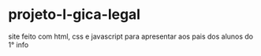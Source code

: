 # projeto-l-gica-legal
site feito com html, css e javascript para apresentar aos pais dos alunos do 1° info
